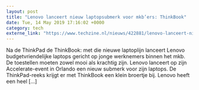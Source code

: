 ```yaml
---
layout: post
title: "Lenovo lanceert nieuw laptopsubmerk voor mkb’ers: ThinkBook"
date: Tue, 14 May 2019 17:16:02 +0000
category: tech
externe_link: "https://www.techzine.nl/nieuws/422881/lenovo-lanceert-nieuw-laptopsubmerk-voor-mkbers-thinkbook.html"
---
```


Na de ThinkPad de ThinkBook: met die nieuwe laptoplijn lanceert Lenovo budgetvriendelijke laptops gericht op jonge werknemers binnen het mkb. De toestellen moeten zowel mooi als krachtig zijn. Lenovo lanceert op zijn Accelerate-event in Orlando een nieuw submerk voor zijn laptops. De ThinkPad-reeks krijgt er met ThinkBook een klein broertje bij. Lenovo heeft een heel [&#8230;]
